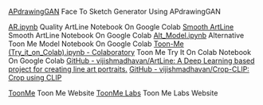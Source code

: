 
[APdrawingGAN](https://face-lol.github.io/)
Face To Sketch Generator Using APdrawingGAN

[AR.ipynb](https://colab.research.google.com/github/vijishmadhavan/Light-Up/blob/master/ArtLine%20-%20AR.ipynb)
Quality ArtLine Notebook On Google Colab
[Smooth ArtLine](https://colab.research.google.com/github/vijishmadhavan/Light-Up/blob/master/ArtLine.ipynb)
Smooth ArtLine Notebook On Google Colab
[Alt_Model.ipynb](https://colab.research.google.com/github/vijishmadhavan/Light-Up/blob/master/Toon_Me_%20-%20Alt_Model.ipynb)
Alternative Toon Me Model Notebook On Google Colab
[Toon-Me (Try_it_on_Colab).ipynb - Colaboratory](https://colab.research.google.com/github/vijishmadhavan/Light-Up/blob/master/Toon_Me_(Try_it_on_Colab).ipynb)
Toon Me Try It On Colab Notebook On Google Colab
[GitHub - vijishmadhavan/ArtLine: A Deep Learning based project for creating line art portraits.](https://github.com/vijishmadhavan/ArtLine)
[GitHub - vijishmadhavan/Crop-CLIP: Crop using CLIP](https://github.com/vijishmadhavan/Crop-CLIP)

[ToonMe](https://toonme.com/)
Toon Me Website
[ToonMe Labs](https://toonme.com/labs)
Toon Me Labs Website
